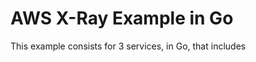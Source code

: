 AWS X-Ray Example in Go
======================

This example consists for 3 services, in Go, that includes 
